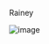 Rainey

![image](https://user-images.githubusercontent.com/59759137/191160071-b7d270ab-efc9-44c1-b97e-c09b27aaf538.png)
